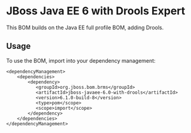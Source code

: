 JBoss Java EE 6 with Drools Expert
===================================

This BOM builds on the Java EE full profile BOM, adding Drools.
 
Usage
-----
 
To use the BOM, import into your dependency management:

    <dependencyManagement>
        <dependencies>
            <dependency>
               <groupId>org.jboss.bom.brms</groupId>
               <artifactId>jboss-javaee-6.0-with-drools</artifactId>
               <version>6.1.0-build-8</version>
               <type>pom</scope>
               <scope>import</scope>
            </dependency>
        </dependencies>
    </dependencyManagement>

